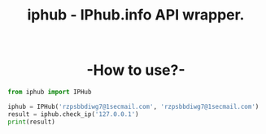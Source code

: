 <h1 align="center">iphub - IPhub.info API wrapper.</h1>

<br>

<h1 align="center"> -How to use?- </h1>

```python
from iphub import IPHub

iphub = IPHub('rzpsbbdiwg7@1secmail.com', 'rzpsbbdiwg7@1secmail.com')
result = iphub.check_ip('127.0.0.1')
print(result)
```